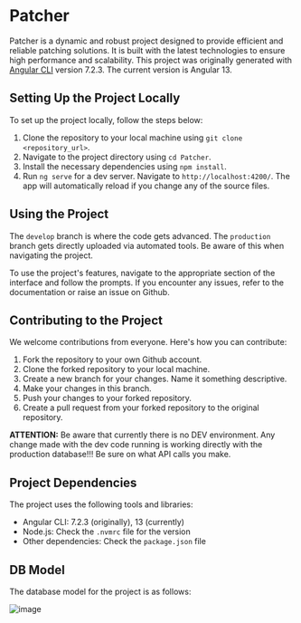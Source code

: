 # Patcher

Patcher is a dynamic and robust project designed to provide efficient and reliable patching solutions. It is built with the latest technologies to ensure high performance and scalability. This project was originally generated with [Angular CLI](https://github.com/angular/angular-cli) version 7.2.3. The current version is Angular 13.

## Setting Up the Project Locally

To set up the project locally, follow the steps below:

1. Clone the repository to your local machine using `git clone <repository_url>`.
2. Navigate to the project directory using `cd Patcher`.
3. Install the necessary dependencies using `npm install`.
4. Run `ng serve` for a dev server. Navigate to `http://localhost:4200/`. The app will automatically reload if you change any of the source files.

## Using the Project

The `develop` branch is where the code gets advanced. The `production` branch gets directly uploaded via automated tools. Be aware of this when navigating the project.

To use the project's features, navigate to the appropriate section of the interface and follow the prompts. If you encounter any issues, refer to the documentation or raise an issue on Github.

## Contributing to the Project

We welcome contributions from everyone. Here's how you can contribute:

1. Fork the repository to your own Github account.
2. Clone the forked repository to your local machine.
3. Create a new branch for your changes. Name it something descriptive.
4. Make your changes in this branch.
5. Push your changes to your forked repository.
6. Create a pull request from your forked repository to the original repository.

**ATTENTION:** Be aware that currently there is no DEV environment. Any change made with the dev code running is working directly with the production database!!! Be sure on what API calls you make.

## Project Dependencies

The project uses the following tools and libraries:

- Angular CLI: 7.2.3 (originally), 13 (currently)
- Node.js: Check the `.nvmrc` file for the version
- Other dependencies: Check the `package.json` file

## DB Model

The database model for the project is as follows:

![image](https://user-images.githubusercontent.com/16295552/155419090-3e3a0cd6-77b9-4d3b-91be-d525ef43dd03.png)
